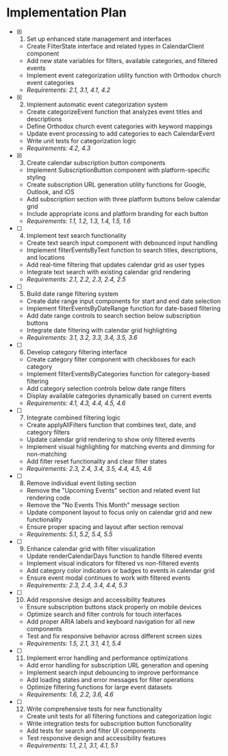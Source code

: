 # Implementation Plan

- [x] 1. Set up enhanced state management and interfaces
  - Create FilterState interface and related types in CalendarClient component
  - Add new state variables for filters, available categories, and filtered events
  - Implement event categorization utility function with Orthodox church event categories
  - _Requirements: 2.1, 3.1, 4.1, 4.2_

- [x] 2. Implement automatic event categorization system
  - Create categorizeEvent function that analyzes event titles and descriptions
  - Define Orthodox church event categories with keyword mappings
  - Update event processing to add categories to each CalendarEvent
  - Write unit tests for categorization logic
  - _Requirements: 4.2, 4.3_

- [x] 3. Create calendar subscription button components
  - Implement SubscriptionButton component with platform-specific styling
  - Create subscription URL generation utility functions for Google, Outlook, and iOS
  - Add subscription section with three platform buttons below calendar grid
  - Include appropriate icons and platform branding for each button
  - _Requirements: 1.1, 1.2, 1.3, 1.4, 1.5, 1.6_

- [ ] 4. Implement text search functionality
  - Create text search input component with debounced input handling
  - Implement filterEventsByText function to search titles, descriptions, and locations
  - Add real-time filtering that updates calendar grid as user types
  - Integrate text search with existing calendar grid rendering
  - _Requirements: 2.1, 2.2, 2.3, 2.4, 2.5_

- [ ] 5. Build date range filtering system
  - Create date range input components for start and end date selection
  - Implement filterEventsByDateRange function for date-based filtering
  - Add date range controls to search section below subscription buttons
  - Integrate date filtering with calendar grid highlighting
  - _Requirements: 3.1, 3.2, 3.3, 3.4, 3.5, 3.6_

- [ ] 6. Develop category filtering interface
  - Create category filter component with checkboxes for each category
  - Implement filterEventsByCategories function for category-based filtering
  - Add category selection controls below date range filters
  - Display available categories dynamically based on current events
  - _Requirements: 4.1, 4.3, 4.4, 4.5, 4.6_

- [ ] 7. Integrate combined filtering logic
  - Create applyAllFilters function that combines text, date, and category filters
  - Update calendar grid rendering to show only filtered events
  - Implement visual highlighting for matching events and dimming for non-matching
  - Add filter reset functionality and clear filter states
  - _Requirements: 2.3, 2.4, 3.4, 3.5, 4.4, 4.5, 4.6_

- [ ] 8. Remove individual event listing section
  - Remove the "Upcoming Events" section and related event list rendering code
  - Remove the "No Events This Month" message section
  - Update component layout to focus only on calendar grid and new functionality
  - Ensure proper spacing and layout after section removal
  - _Requirements: 5.1, 5.2, 5.4, 5.5_

- [ ] 9. Enhance calendar grid with filter visualization
  - Update renderCalendarDays function to handle filtered events
  - Implement visual indicators for filtered vs non-filtered events
  - Add category color indicators or badges to events in calendar grid
  - Ensure event modal continues to work with filtered events
  - _Requirements: 2.3, 2.4, 3.4, 4.4, 5.3_

- [ ] 10. Add responsive design and accessibility features
  - Ensure subscription buttons stack properly on mobile devices
  - Optimize search and filter controls for touch interfaces
  - Add proper ARIA labels and keyboard navigation for all new components
  - Test and fix responsive behavior across different screen sizes
  - _Requirements: 1.5, 2.1, 3.1, 4.1, 5.4_

- [ ] 11. Implement error handling and performance optimizations
  - Add error handling for subscription URL generation and opening
  - Implement search input debouncing to improve performance
  - Add loading states and error messages for filter operations
  - Optimize filtering functions for large event datasets
  - _Requirements: 1.6, 2.2, 3.6, 4.6_

- [ ] 12. Write comprehensive tests for new functionality
  - Create unit tests for all filtering functions and categorization logic
  - Write integration tests for subscription button functionality
  - Add tests for search and filter UI components
  - Test responsive design and accessibility features
  - _Requirements: 1.1, 2.1, 3.1, 4.1, 5.1_